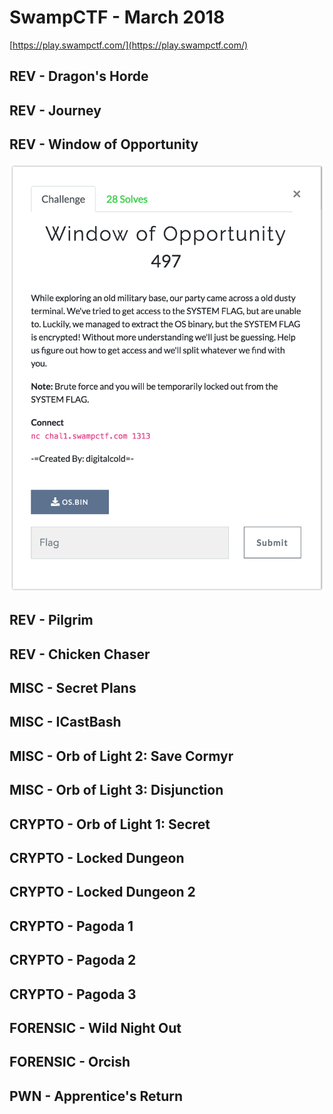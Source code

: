 # SwampCTF - March 2018

[https://play.swampctf.com/](https://play.swampctf.com/)

## REV - Dragon's Horde

## REV - Journey

## REV - Window of Opportunity

![Window of Opportunity Description](images/window_of_opportunity_description.png)

## REV - Pilgrim

## REV - Chicken Chaser

## MISC - Secret Plans

## MISC - ICastBash

## MISC - Orb of Light 2: Save Cormyr

## MISC - Orb of Light 3: Disjunction

## CRYPTO - Orb of Light 1: Secret

## CRYPTO - Locked Dungeon

## CRYPTO - Locked Dungeon 2

## CRYPTO - Pagoda 1

## CRYPTO - Pagoda 2

## CRYPTO - Pagoda 3

## FORENSIC - Wild Night Out

## FORENSIC - Orcish

## PWN - Apprentice's Return

